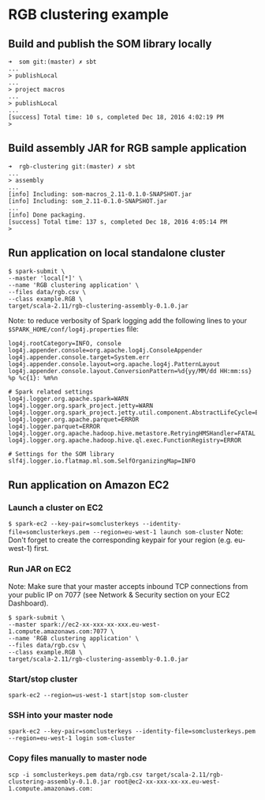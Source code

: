 # RGB clustering example

## Build and publish the SOM library locally
```
➜  som git:(master) ✗ sbt
...
> publishLocal
...
> project macros
...
> publishLocal
...
[success] Total time: 10 s, completed Dec 18, 2016 4:02:19 PM
>
```

## Build assembly JAR for RGB sample application
```
➜  rgb-clustering git:(master) ✗ sbt
...
> assembly
...
[info] Including: som-macros_2.11-0.1.0-SNAPSHOT.jar
[info] Including: som_2.11-0.1.0-SNAPSHOT.jar
...
[info] Done packaging.
[success] Total time: 137 s, completed Dec 18, 2016 4:05:14 PM
>
```

## Run application on local standalone cluster
```
$ spark-submit \
--master 'local[*]' \
--name 'RGB clustering application' \
--files data/rgb.csv \
--class example.RGB \
target/scala-2.11/rgb-clustering-assembly-0.1.0.jar
```
Note: to reduce verbosity of Spark logging add the following lines to your `$SPARK_HOME/conf/log4j.properties` file:
```
log4j.rootCategory=INFO, console
log4j.appender.console=org.apache.log4j.ConsoleAppender
log4j.appender.console.target=System.err
log4j.appender.console.layout=org.apache.log4j.PatternLayout
log4j.appender.console.layout.ConversionPattern=%d{yy/MM/dd HH:mm:ss} %p %c{1}: %m%n

# Spark related settings
log4j.logger.org.apache.spark=WARN
log4j.logger.org.spark_project.jetty=WARN
log4j.logger.org.spark_project.jetty.util.component.AbstractLifeCycle=ERROR
log4j.logger.org.apache.parquet=ERROR
log4j.logger.parquet=ERROR
log4j.logger.org.apache.hadoop.hive.metastore.RetryingHMSHandler=FATAL
log4j.logger.org.apache.hadoop.hive.ql.exec.FunctionRegistry=ERROR

# Settings for the SOM library
slf4j.logger.io.flatmap.ml.som.SelfOrganizingMap=INFO
```

## Run application on Amazon EC2

### Launch a cluster on EC2
`$ spark-ec2 --key-pair=somclusterkeys --identity-file=somclusterkeys.pem --region=eu-west-1 launch som-cluster`
Note: Don't forget to create the corresponding keypair for your region (e.g. eu-west-1) first.

### Run JAR on EC2
Note: Make sure that your master accepts inbound TCP connections from your public IP on 7077 (see Network & Security section on your EC2 Dashboard).
```
$ spark-submit \
--master spark://ec2-xx-xxx-xx-xxx.eu-west-1.compute.amazonaws.com:7077 \
--name 'RGB clustering application' \
--files data/rgb.csv \
--class example.RGB \
target/scala-2.11/rgb-clustering-assembly-0.1.0.jar
```

### Start/stop cluster
`spark-ec2 --region=us-west-1 start|stop som-cluster`

### SSH into your master node
`spark-ec2 --key-pair=somclusterkeys --identity-file=somclusterkeys.pem --region=eu-west-1 login som-cluster`

### Copy files manually to master node
`scp -i somclusterkeys.pem data/rgb.csv target/scala-2.11/rgb-clustering-assembly-0.1.0.jar root@ec2-xx-xxx-xx-xx.eu-west-1.compute.amazonaws.com:`
